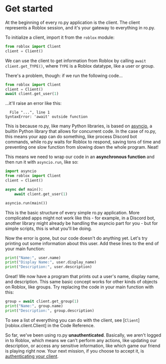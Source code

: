 # Get started

At the beginning of every ro.py application is the client. The client represents a Roblox session, and it's your gateway to everything in ro.py.

To initialize a client, import it from the `roblox` module:
```python title="main.py"
from roblox import Client
client = Client()
```

We can use the client to get information from Roblox by calling `await client.get_TYPE()`, where `TYPE` is a Roblox datatype, like a user or group.

There's a problem, though: if we run the following code...
```python title="main.py"
from roblox import Client
client = Client()
await client.get_user(1)
```
...it'll raise an error like this:
```pytb
  File "...", line 1
SyntaxError: 'await' outside function
```

This is because ro.py, like many Python libraries, is based on [asyncio](https://docs.python.org/3/library/asyncio.html), a builtin Python library that allows for concurrent code. In the case of ro.py, this means your app can do something, like process Discord bot commands, while ro.py waits for Roblox to respond, saving tons of time and preventing one slow function from slowing down the whole program. Neat!

This means we need to wrap our code in an **asynchronous function** and then run it with `asyncio.run`, like so:

```python title="main.py"
import asyncio
from roblox import Client
client = Client()

async def main():
	await client.get_user(1)

asyncio.run(main())
```

This is the basic structure of every simple ro.py application. More complicated apps might not work like this - for example, in a Discord bot, another library might already be handling the asyncio part for you - but for simple scripts, this is what you'll be doing.

Now the error is gone, but our code doesn't do anything yet. Let's try printing out some information about this user. Add these lines to the end of your main function:

```python title="main.py"
print("Name:", user.name)
print("Display Name:", user.display_name)
print("Description:", user.description)
```

Great! We now have a program that prints out a user's name, display name, and description. This same basic concept works
for other kinds of objects on Roblox, like groups. Try replacing the code in your main function with this:
```python
group = await client.get_group(1)
print("Name:", group.name)
print("Description:", group.description)
```

To see a list of everything you can do with the client, see [`Client`][roblox.client.Client] in the Code Reference.  

So far, we've been using ro.py **unauthenticated**. Basically, we aren't logged in to Roblox, which means we can't perform any actions, like updating our description, or access any sensitive information, like which game our friend is playing right now. Your next mission, if you choose to accept it, is [authenticating your client](./authentication.md).